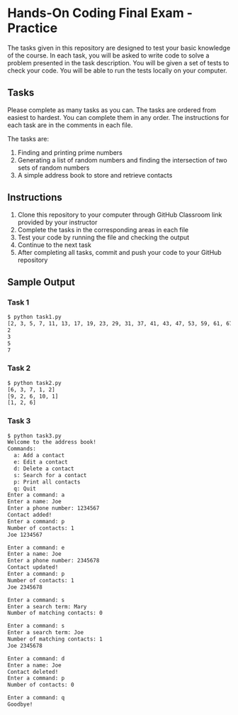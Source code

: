 # Hands-On Coding Final Exam - Practice

The tasks given in this repository are designed to test your basic knowledge of the course. In each task, you will be asked to write code to solve a problem presented in the task description. You will be given a set of tests to check your code. You will be able to run the tests locally on your computer.

## Tasks

Please complete as many tasks as you can. The tasks are ordered from easiest to hardest. You can complete them in any order. The instructions for each task are in the comments in each file.

The tasks are:

1. Finding and printing prime numbers
2. Generating a list of random numbers and finding the intersection of two sets of random numbers
3. A simple address book to store and retrieve contacts

## Instructions

1. Clone this repository to your computer through GitHub Classroom link provided by your instructor
2. Complete the tasks in the corresponding areas in each file
3. Test your code by running the file and checking the output
4. Continue to the next task
5. After completing all tasks, commit and push your code to your GitHub repository

## Sample Output

### Task 1

```bash
$ python task1.py
[2, 3, 5, 7, 11, 13, 17, 19, 23, 29, 31, 37, 41, 43, 47, 53, 59, 61, 67, 71, 73, 79, 83, 89, 97]
2
3
5
7
```

### Task 2

```bash
$ python task2.py
[6, 3, 7, 1, 2]
[9, 2, 6, 10, 1]
[1, 2, 6]
```

### Task 3

```bash
$ python task3.py
Welcome to the address book!
Commands:
  a: Add a contact
  e: Edit a contact
  d: Delete a contact
  s: Search for a contact
  p: Print all contacts
  q: Quit
Enter a command: a
Enter a name: Joe
Enter a phone number: 1234567 
Contact added!
Enter a command: p
Number of contacts: 1
Joe 1234567

Enter a command: e
Enter a name: Joe
Enter a phone number: 2345678 
Contact updated!
Enter a command: p
Number of contacts: 1
Joe 2345678

Enter a command: s
Enter a search term: Mary
Number of matching contacts: 0

Enter a command: s
Enter a search term: Joe
Number of matching contacts: 1
Joe 2345678

Enter a command: d
Enter a name: Joe
Contact deleted!
Enter a command: p
Number of contacts: 0

Enter a command: q
Goodbye!
```
